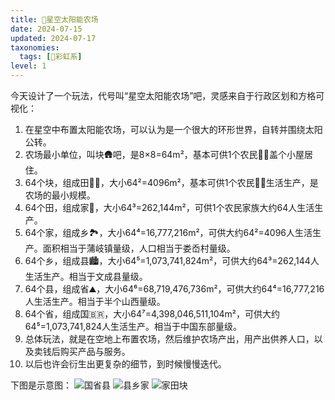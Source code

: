 ```yaml
---
title: 🌌星空太阳能农场
date: 2024-07-15
updated: 2024-07-17
taxonomies:
  tags: [🌈彩虹系]
level: 1
---
```


今天设计了一个玩法，代号叫“星空太阳能农场”吧，灵感来自于行政区划和方格可视化：

1. 在星空中布置太阳能农场，可以认为是一个很大的环形世界，自转并围绕太阳公转。
2. 农场最小单位，叫块🛖吧，是8×8=64m²，基本可供1个农民🧑‍🌾盖个小屋居住。
3. 64个块，组成田🧑‍🌾，大小64²=4096m²，基本可供1个农民🧑‍🌾生活生产，是农场的最小规模。
4. 64个田，组成家🏡，大小64³=262,144m²，可供1个农民家族大约64人生活生产。
5. 64个家，组成乡🏞️，大小64⁴=16,777,216m²，可供大约64²=4096人生活生产。面积相当于蒲岐镇量级，人口相当于娄岙村量级。
6. 64个乡，组成县🏙，大小64⁵=1,073,741,824m²，可供大约64³=262,144人生活生产。相当于文成县量级。
7. 64个县，组成省⛰️，大小64⁶=68,719,476,736m²，可供大约64⁴=16,777,216人生活生产。相当于半个山西量级。
8. 64个省，组成国🇧🇷，大小64⁷=4,398,046,511,104m²，可供大约64⁵=1,073,741,824人生活生产。相当于中国东部量级。
9. 总体玩法，就是在空地上布置农场，然后维护农场产出，用产出供养人口，以及卖钱后购买产品与服务。
10. 以后也许会衍生出更复杂的细节，到时候慢慢迭代。

下图是示意图：
![国省县](/images/solar-farm-1.png)
![县乡家](/images/solar-farm-2.png)
![家田块](/images/solar-farm-3.png)
